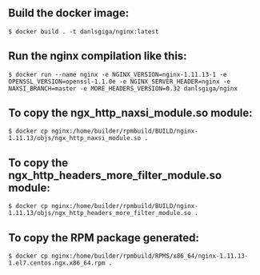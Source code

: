 ## Build the docker image:

`$ docker build . -t danlsgiga/nginx:latest`

## Run the nginx compilation like this:

`$ docker run --name nginx -e NGINX_VERSION=nginx-1.11.13-1 -e OPENSSL_VERSION=openssl-1.1.0e -e NGINX_SERVER_HEADER=nginx -e NAXSI_BRANCH=master -e MORE_HEADERS_VERSION=0.32 danlsgiga/nginx`

## To copy the ngx_http_naxsi_module.so module:

`$ docker cp nginx:/home/builder/rpmbuild/BUILD/nginx-1.11.13/objs/ngx_http_naxsi_module.so .`

## To copy the ngx_http_headers_more_filter_module.so module:

`$ docker cp nginx:/home/builder/rpmbuild/BUILD/nginx-1.11.13/objs/ngx_http_headers_more_filter_module.so .`

## To copy the RPM package generated:

`$ docker cp nginx:/home/builder/rpmbuild/RPMS/x86_64/nginx-1.11.13-1.el7.centos.ngx.x86_64.rpm .`
